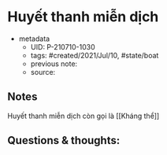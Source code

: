 # Huyết thanh miễn dịch

- metadata
	- UID: P-210710-1030
	- tags: #created/2021/Jul/10, #state/boat 
	- previous note: 
	- source: 

## Notes
Huyết thanh miễn dịch còn gọi là  [[Kháng thể]]

## Questions & thoughts:

